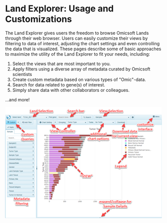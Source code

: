 # Land Explorer: Usage and Customizations

The Land Explorer gives users the freedom to browse Omicsoft Lands through their web browser. Users can easily customize their views by filtering to data of interest, adjusting the chart settings and even controlling the data that is visualized. These pages describe some of basic approaches to maximize the utility of the Land Explorer to fit your needs, including:

1. Select the views that are most important to you.
2. Apply filters using a diverse array of metadata curated by Omicsoft scientists
3. Create custom metadata based on various types of "Omic"-data.
4. Search for data related to gene(s) of interest.
5. Simply share data with other collaborators or colleagues.

...and more!

![interface_png](../images/interface_12192018.png)
